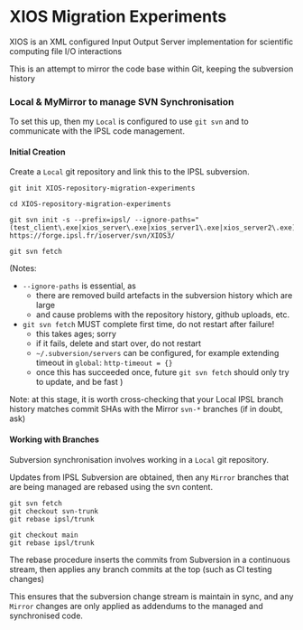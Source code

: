 # XIOS Migration Experiments

XIOS is an XML configured Input Output Server implementation for scientific computing file I/O interactions

This is an attempt to mirror the code base within Git, keeping the subversion history

### Local & MyMirror to manage SVN Synchronisation 

To set this up, then my `Local` is configured to use `git svn` and to communicate with the IPSL code management.

#### Initial Creation

Create a `Local` git repository and link this to the IPSL subversion.

```
git init XIOS-repository-migration-experiments

cd XIOS-repository-migration-experiments

git svn init -s --prefix=ipsl/ --ignore-paths="(test_client\.exe|xios_server\.exe|xios_server1\.exe|xios_server2\.exe)" https://forge.ipsl.fr/ioserver/svn/XIOS3/

git svn fetch
```

(Notes:
* `--ignore-paths` is essential, as
    * there are removed build artefacts in the subversion history which are large
    * and cause problems with the repository history, github uploads, etc.
* `git svn fetch` MUST complete first time, do not restart after failure!
    * this takes ages; sorry
    * if it fails, delete and start over, do not restart
    * `~/.subversion/servers` can be configured, for example extending timeout in `global`: `http-timeout = {}` 
    * once this has succeeded once, future `git svn fetch` should only try to update, and be fast
)


Note: at this stage, it is worth cross-checking that your Local IPSL branch history matches commit SHAs with the Mirror `svn-*` branches (if in doubt, ask)


#### Working with Branches

Subversion synchronisation involves working in a `Local` git repository.

Updates from IPSL Subversion are obtained, then any `Mirror` branches that are being managed are rebased using the svn content.

```
git svn fetch
git checkout svn-trunk
git rebase ipsl/trunk

git checkout main
git rebase ipsl/trunk
```

The rebase procedure inserts the commits from Subversion in a continuous stream, then applies any branch commits at the top (such as CI testing changes)

This ensures that the subversion change stream is maintain in sync, and any `Mirror` changes are only applied as addendums to the managed and synchronised code.


